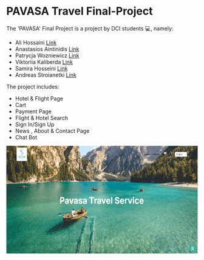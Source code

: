 # PAVASA Travel Final-Project

The 'PAVASA' Final Project  is a project by DCI students :computer:, namely: 
- Ali Hossaini [Link](https://github.com/Hossaini1)
- Anastasios Aintinidis [Link](https://github.com/Taseos)
- Patrycja Wozniewicz [Link](https://github.com/Patison82)
- Viktoriia Kaliberda [Link](https://github.com/kaliberda97)
- Samira Hosseini [Link](https://github.com/samiraHs)
- Andreas Stroianetki [Link](https://github.com/Sandreass)

The project includes:
- Hotel & Flight Page 
- Cart
- Payment Page
- Flight & Hotel Search
- Sign In/Sign Up
- News , About & Contact  Page
- Chat Bot



![start page ](./public/gif.gif)

